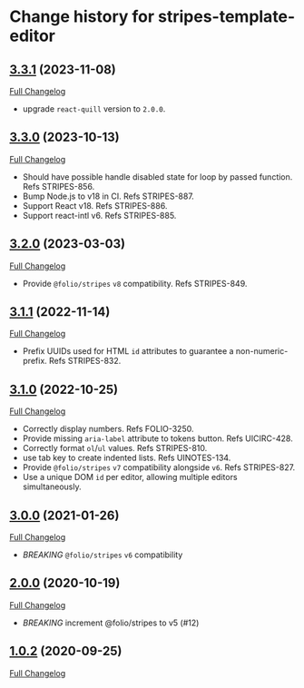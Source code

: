 # Change history for stripes-template-editor

## [3.3.1](https://github.com/folio-org/stripes-template-editor/tree/v3.3.1) (2023-11-08)
[Full Changelog](https://github.com/folio-org/stripes-template-editor/compare/v3.3.0...v3.3.1)

* upgrade `react-quill` version to `2.0.0`.

## [3.3.0](https://github.com/folio-org/stripes-template-editor/tree/v3.2.0) (2023-10-13)
[Full Changelog](https://github.com/folio-org/stripes-template-editor/compare/v3.2.0...v3.3.0)

* Should have possible handle disabled state for loop by passed function. Refs STRIPES-856.
* Bump Node.js to v18 in CI. Refs STRIPES-887.
* Support React v18. Refs STRIPES-886.
* Support react-intl v6. Refs STRIPES-885.

## [3.2.0](https://github.com/folio-org/stripes-template-editor/tree/v3.2.0) (2023-03-03)
[Full Changelog](https://github.com/folio-org/stripes-template-editor/compare/v3.1.1...v3.2.0)

* Provide `@folio/stripes` `v8` compatibility. Refs STRIPES-849.

## [3.1.1](https://github.com/folio-org/stripes-template-editor/tree/v3.1.1) (2022-11-14)
[Full Changelog](https://github.com/folio-org/stripes-template-editor/compare/v3.0.1...v3.1.1)

* Prefix UUIDs used for HTML `id` attributes to guarantee a non-numeric-prefix. Refs STRIPES-832.

## [3.1.0](https://github.com/folio-org/stripes-template-editor/tree/v3.1.0) (2022-10-25)
[Full Changelog](https://github.com/folio-org/stripes-template-editor/compare/v3.0.0...v3.1.0)

* Correctly display numbers. Refs FOLIO-3250.
* Provide missing `aria-label` attribute to tokens button. Refs UICIRC-428.
* Correctly format `ol`/`ul` values. Refs STRIPES-810.
* use tab key to create indented lists. Refs UINOTES-134.
* Provide `@folio/stripes` `v7` compatibility alongside `v6`. Refs STRIPES-827.
* Use a unique DOM `id` per editor, allowing multiple editors simultaneously.

## [3.0.0](https://github.com/folio-org/stripes-template-editor/tree/v3.0.0) (2021-01-26)
[Full Changelog](https://github.com/folio-org/stripes-template-editor/compare/v2.0.0...v3.0.0)

* *BREAKING* `@folio/stripes` `v6` compatibility

## [2.0.0](https://github.com/folio-org/stripes-template-editor/tree/v2.0.0) (2020-10-19)
[Full Changelog](https://github.com/folio-org/stripes-template-editor/compare/v1.0.2...v2.0.0)

* *BREAKING* increment @folio/stripes to v5 (#12)

## [1.0.2](https://github.com/folio-org/stripes-template-editor/tree/v1.0.2) (2020-09-25)
[Full Changelog](https://github.com/folio-org/stripes-template-editor/compare/v1.0.0...v1.0.2)
